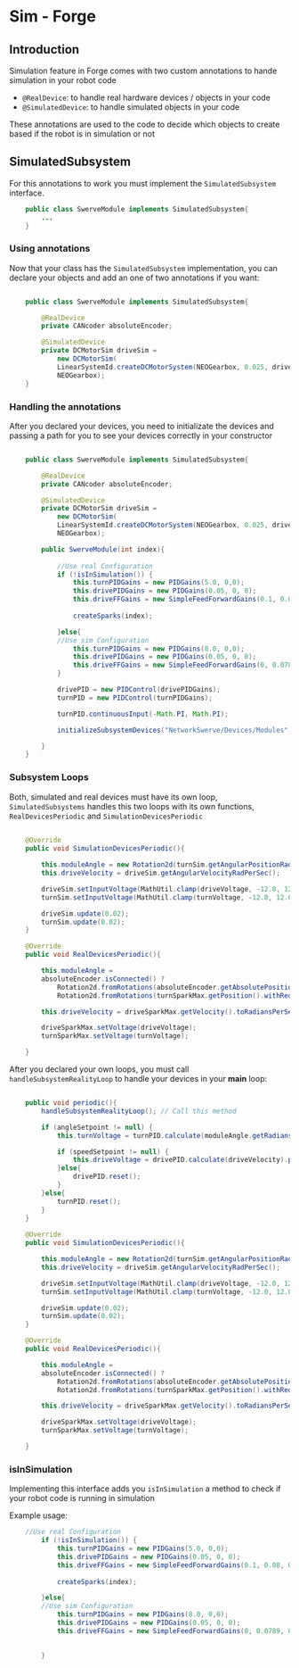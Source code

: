 # Sim - Forge

## Introduction

Simulation feature in Forge comes with two custom annotations to hande simulation in your robot code

- `@RealDevice`: to handle real hardware devices / objects in your code
- `@SimulatedDevice`: to handle simulated objects in your code

These annotations are used to the code to decide which objects to create based if the robot is in simulation or not

## SimulatedSubsystem

For this annotations to work you must implement the `SimulatedSubsystem` interface.

``` java
    public class SwerveModule implements SimulatedSubsystem{
        ...
    }

```

### Using annotations

Now that your class has the `SimulatedSubsystem` implementation, you can declare your objects and add an one of two annotations if you want:

``` java

    public class SwerveModule implements SimulatedSubsystem{

        @RealDevice
        private CANcoder absoluteEncoder;

        @SimulatedDevice
        private DCMotorSim driveSim =
            new DCMotorSim(
            LinearSystemId.createDCMotorSystem(NEOGearbox, 0.025, driveMotorReduction),
            NEOGearbox);
    }

```

### Handling the annotations

After you declared your devices, you need to initializate the devices and passing a path for you to see your devices correctly in your constructor

``` java

    public class SwerveModule implements SimulatedSubsystem{

        @RealDevice
        private CANcoder absoluteEncoder;

        @SimulatedDevice
        private DCMotorSim driveSim =
            new DCMotorSim(
            LinearSystemId.createDCMotorSystem(NEOGearbox, 0.025, driveMotorReduction),
            NEOGearbox);

        public SwerveModule(int index){
   
            //Use real Configuration
            if (!isInSimulation()) {
                this.turnPIDGains = new PIDGains(5.0, 0,0);
                this.drivePIDGains = new PIDGains(0.05, 0, 0);
                this.driveFFGains = new SimpleFeedForwardGains(0.1, 0.08, 0);
            
                createSparks(index);

            }else{
            //Use sim Configuration
                this.turnPIDGains = new PIDGains(8.0, 0,0);
                this.drivePIDGains = new PIDGains(0.05, 0, 0);
                this.driveFFGains = new SimpleFeedForwardGains(0, 0.0789, 0);  
            }

            drivePID = new PIDControl(drivePIDGains);
            turnPID = new PIDControl(turnPIDGains);

            turnPID.continuousInput(-Math.PI, Math.PI);

            initializeSubsystemDevices("NetworkSwerve/Devices/Modules"); //Initializate after all your devices

        }
    }

```

### Subsystem Loops

Both, simulated and real devices must have its own loop, `SimulatedSubsystems` handles this two loops with its own functions, `RealDevicesPeriodic` and `SimulationDevicesPeriodic`

``` java
    
    @Override
    public void SimulationDevicesPeriodic(){

        this.moduleAngle = new Rotation2d(turnSim.getAngularPositionRad());
        this.driveVelocity = driveSim.getAngularVelocityRadPerSec();

        driveSim.setInputVoltage(MathUtil.clamp(driveVoltage, -12.0, 12.0));
        turnSim.setInputVoltage(MathUtil.clamp(turnVoltage, -12.0, 12.0));

        driveSim.update(0.02);
        turnSim.update(0.02);
    }

    @Override
    public void RealDevicesPeriodic(){

        this.moduleAngle = 
        absoluteEncoder.isConnected() ? 
            Rotation2d.fromRotations(absoluteEncoder.getAbsolutePosition().getValueAsDouble() - Offset) : 
            Rotation2d.fromRotations(turnSparkMax.getPosition().withReduction(turnMotorReduction).getRead());

        this.driveVelocity = driveSparkMax.getVelocity().toRadiansPerSecond().getRead();

        driveSparkMax.setVoltage(driveVoltage);
        turnSparkMax.setVoltage(turnVoltage);

    }

```

After you declared your own loops, you must call `handleSubsystemRealityLoop` to handle your devices in your **main** loop:

``` java

    public void periodic(){
        handleSubsystemRealityLoop(); // Call this method

        if (angleSetpoint != null) {
            this.turnVoltage = turnPID.calculate(moduleAngle.getRadians()).getOutput();

            if (speedSetpoint != null) {
                this.driveVoltage = drivePID.calculate(driveVelocity).plus(()-> ffVolts).getOutput();
            }else{
                drivePID.reset();
            }
        }else{
            turnPID.reset();
        }
    }
    
    @Override
    public void SimulationDevicesPeriodic(){

        this.moduleAngle = new Rotation2d(turnSim.getAngularPositionRad());
        this.driveVelocity = driveSim.getAngularVelocityRadPerSec();

        driveSim.setInputVoltage(MathUtil.clamp(driveVoltage, -12.0, 12.0));
        turnSim.setInputVoltage(MathUtil.clamp(turnVoltage, -12.0, 12.0));

        driveSim.update(0.02);
        turnSim.update(0.02);
    }

    @Override
    public void RealDevicesPeriodic(){

        this.moduleAngle = 
        absoluteEncoder.isConnected() ? 
            Rotation2d.fromRotations(absoluteEncoder.getAbsolutePosition().getValueAsDouble() - Offset) : 
            Rotation2d.fromRotations(turnSparkMax.getPosition().withReduction(turnMotorReduction).getRead());

        this.driveVelocity = driveSparkMax.getVelocity().toRadiansPerSecond().getRead();

        driveSparkMax.setVoltage(driveVoltage);
        turnSparkMax.setVoltage(turnVoltage);

    }

```

### isInSimulation

Implementing this interface adds you `isInSimulation` a method to check if your robot code is running in simulation

Example usage:

``` java
    //Use real Configuration
        if (!isInSimulation()) {
            this.turnPIDGains = new PIDGains(5.0, 0,0);
            this.drivePIDGains = new PIDGains(0.05, 0, 0);
            this.driveFFGains = new SimpleFeedForwardGains(0.1, 0.08, 0);
            
            createSparks(index);

        }else{
        //Use sim Configuration
            this.turnPIDGains = new PIDGains(8.0, 0,0);
            this.drivePIDGains = new PIDGains(0.05, 0, 0);
            this.driveFFGains = new SimpleFeedForwardGains(0, 0.0789, 0);

            
        }

```
